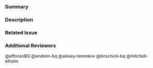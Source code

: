 ### Summary

<!--- General summary / title -->

### Description

<!--- Details of what you changed -->

### Related Issue

<!--- Link to issue where this is tracked -->

### Additional Reviewers
@affonsoBQ
@andiem-bq
@alexey-temnikov
@birschick-bq
@mitchell-elholm
